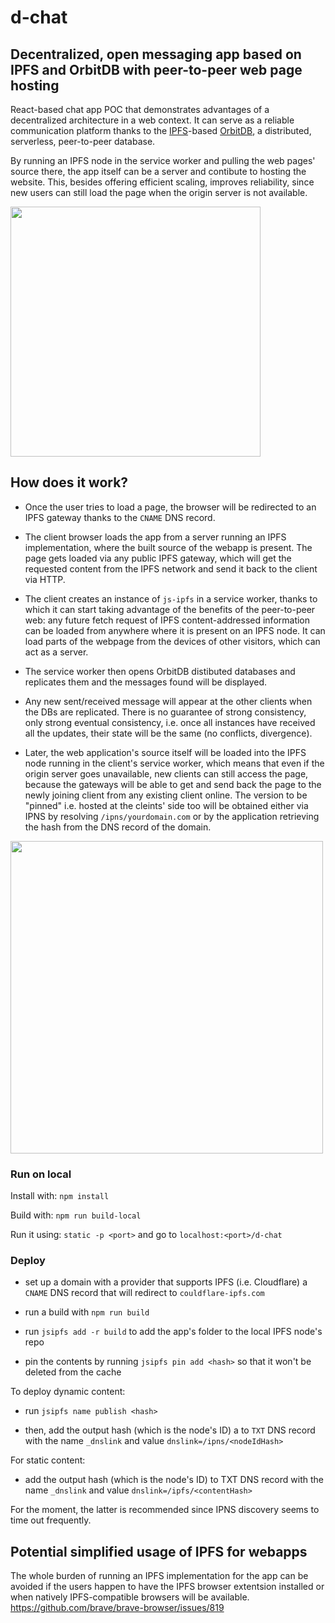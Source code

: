 # d-chat
## Decentralized, open messaging app based on IPFS and OrbitDB with peer-to-peer web page hosting

React-based chat app POC that demonstrates advantages of a decentralized architecture in a web context. It can serve as a reliable communication platform thanks to the [IPFS](https://ipfs.io)-based [OrbitDB](https://github.com/orbitdb/orbit-db), a distributed, serverless, peer-to-peer database.

By running an IPFS node in the service worker and pulling the web pages' source there, the app itself can be a server and contibute to hosting the website. This, besides offering efficient scaling, improves reliability, since new users can still load the page when the origin server is not available.

<img src="https://user-images.githubusercontent.com/22678054/64920429-55854200-d7c0-11e9-94f7-4efa1ca0b179.png" height="400">

## How does it work?

- Once the user tries to load a page, the browser will be redirected to an IPFS gateway thanks to the `CNAME` DNS record.

- The client browser loads the app from a server running an IPFS implementation, where the built source of the webapp is present. The page gets loaded via any public IPFS gateway, which will get the requested content from the IPFS network and send it back to the client via HTTP.

- The client creates an instance of `js-ipfs` in a service worker, thanks to which it can start taking advantage of the benefits of the peer-to-peer web: any future fetch request of IPFS content-addressed information can be loaded from anywhere where it is present on an IPFS node. It can load parts of the webpage from the devices of other visitors, which can act as a server.

- The service worker then opens OrbitDB distibuted databases and replicates them and the messages found will be displayed.

- Any new sent/received message will appear at the other clients when the DBs are replicated. There is no guarantee of strong consistency, only strong eventual consistency, i.e. once all instances have received all the updates, their state will be the same (no conflicts, divergence).

- Later, the web application's source itself will be loaded into the IPFS node running in the client's service worker, which means that even if the origin server goes unavailable, new clients can still access the page, because the gateways will be able to get and send back the page to the newly joining client from any existing client online. The version to be "pinned" i.e. hosted at the cleints' side too will be obtained either via IPNS by resolving `/ipns/yourdomain.com` or by the application retrieving the hash from the DNS record of the domain.

<img src="https://user-images.githubusercontent.com/22678054/64920632-9716ec80-d7c2-11e9-83ac-b57653555538.png" width="500">

### Run on local

Install with: `npm install`

Build with: `npm run build-local`

Run it using: `static -p <port>` and go to `localhost:<port>/d-chat`

### Deploy

- set up a domain with a provider that supports IPFS (i.e. Cloudflare) a `CNAME` DNS record that will redirect to `couldflare-ipfs.com` 

- run a build with `npm run build`

- run `jsipfs add -r build` to add the app's folder to the local IPFS node's repo

- pin the contents by running `jsipfs pin add <hash>` so that it won't be deleted from the cache

To deploy dynamic content: 

- run `jsipfs name publish <hash>`

- then, add the output hash (which is the node's ID) a to `TXT` DNS record with the name `_dnslink` and value `dnslink=/ipns/<nodeIdHash>`

For static content: 

- add the output hash (which is the node's ID) to TXT DNS record with the name `_dnslink` and value `dnslink=/ipfs/<contentHash>`

For the moment, the latter is recommended since IPNS discovery seems to time out frequently.

## Potential simplified usage of IPFS for webapps

The whole burden of running an IPFS implementation for the app can be avoided if the users happen to have the IPFS browser extentsion installed or when natively IPFS-compatible browsers will be available. https://github.com/brave/brave-browser/issues/819
